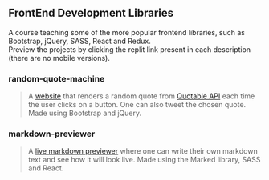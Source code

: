 ## FrontEnd Development Libraries
A course teaching some of the more popular frontend libraries, such as Bootstrap, jQuery, SASS, React and Redux.<br>
Preview the projects by clicking the replit link present in each description (there are no mobile versions).

### random-quote-machine
> A [website](https://random-quote-machine.mikapikafika.repl.co) that renders a random quote from [Quotable API](https://github.com/lukePeavey/quotable) each time the user clicks on a button. One can also tweet the chosen quote. Made using Bootstrap and jQuery.

### markdown-previewer
> A [live markdown previewer](https://markdown-previewer.mikapikafika.repl.co) where one can write their own markdown text and see how it will look live. Made using the Marked library, SASS and React.
